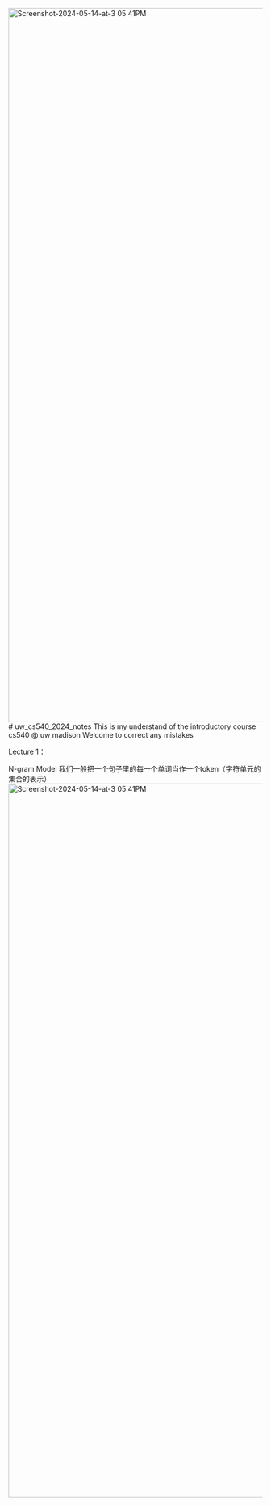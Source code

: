 <img width="1417" alt="Screenshot-2024-05-14-at-3 05 41PM" src="https://github.com/BaichengRen/uw_cs540_2024_notes/assets/171110441/b245c58b-f0dc-4e3c-a445-9a087ee99999"># uw_cs540_2024_notes
This is my understand of the introductory course cs540 @ uw madison
Welcome to correct any mistakes

Lecture 1：

N-gram Model
我们一般把一个句子里的每一个单词当作一个token（字符单元的集合的表示）
<img width="1417" alt="Screenshot-2024-05-14-at-3 05 41PM" src="https://github.com/BaichengRen/uw_cs540_2024_notes/assets/171110441/8b871d1a-2f10-4793-8997-fb5b07aabe81">
